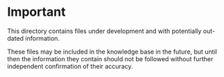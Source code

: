# Important

This directory contains files under development and with potentially out-dated information.

These files may be included in the knowledge base in the future, but until then the information they contain should not be followed without further independent confirmation of their accuracy.